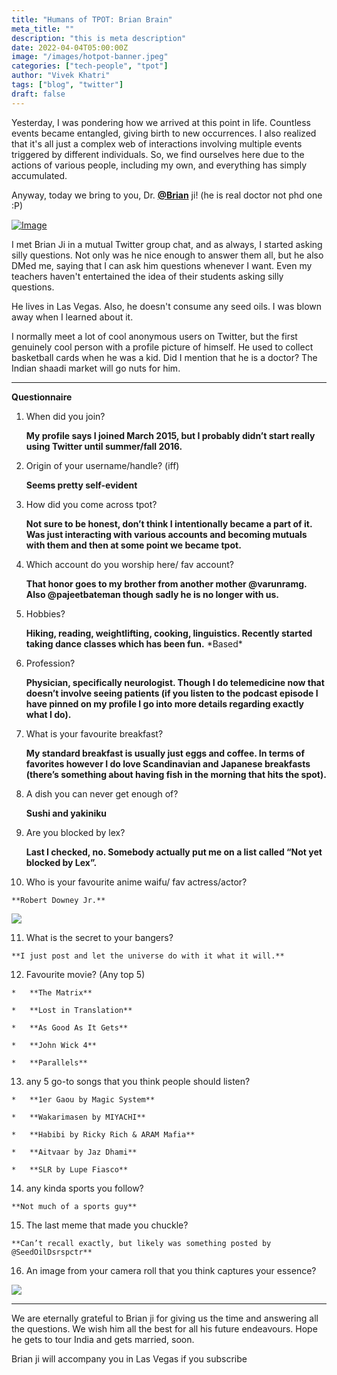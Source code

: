 ```yaml
---
title: "Humans of TPOT: Brian Brain"
meta_title: ""
description: "this is meta description"
date: 2022-04-04T05:00:00Z
image: "/images/hotpot-banner.jpeg"
categories: ["tech-people", "tpot"]
author: "Vivek Khatri"
tags: ["blog", "twitter"]
draft: false
---
```


Yesterday, I was pondering how we arrived at this point in life. Countless events became entangled, giving birth to new occurrences. I also realized that it's all just a complex web of interactions involving multiple events triggered by different individuals. So, we find ourselves here due to the actions of various people, including my own, and everything has simply accumulated.

Anyway, today we bring to you, Dr. **[@Brian](https://x.com/BrianAhuja?s=20)** ji! (he is real doctor not phd one :P)

[![Image](https://substack-post-media.s3.amazonaws.com/public/images/4aa46267-7444-4e62-b986-82be11349400_400x400.jpeg "Image")](https://substackcdn.com/image/fetch/f_auto,q_auto:good,fl_progressive:steep/https%3A%2F%2Fsubstack-post-media.s3.amazonaws.com%2Fpublic%2Fimages%2F4aa46267-7444-4e62-b986-82be11349400_400x400.jpeg)

I met Brian Ji in a mutual Twitter group chat, and as always, I started asking silly questions. Not only was he nice enough to answer them all, but he also DMed me, saying that I can ask him questions whenever I want. Even my teachers haven't entertained the idea of their students asking silly questions.

He lives in Las Vegas. Also, he doesn't consume any seed oils. I was blown away when I learned about it.

I normally meet a lot of cool anonymous users on Twitter, but the first genuinely cool person with a profile picture of himself. He used to collect basketball cards when he was a kid. Did I mention that he is a doctor? The Indian shaadi market will go nuts for him.

* * *

**Questionnaire**

1.  When did you join?
    
    **My profile says I joined March 2015, but I probably didn’t start really using Twitter until summer/fall 2016.**
    
2.  Origin of your username/handle? (iff)
    
    **Seems pretty self-evident**
    
3.  How did you come across tpot?
    
    **Not sure to be honest, don’t think I intentionally became a part of it. Was just interacting with various accounts and becoming mutuals with them and then at some point we became tpot.**
    
4.  Which account do you worship here/ fav account?
    
    **That honor goes to my brother from another mother @varunramg. Also @pajeetbateman though sadly he is no longer with us.**
    
5.  Hobbies?
    
    **Hiking, reading, weightlifting, cooking, linguistics. Recently started taking dance classes which has been fun.** \*Based\*
    
6.  Profession?
    
    **Physician, specifically neurologist. Though I do telemedicine now that doesn’t involve seeing patients (if you listen to the podcast episode I have pinned on my profile I go into more details regarding exactly what I do).**
    
7.  What is your favourite breakfast?
    
    **My standard breakfast is usually just eggs and coffee. In terms of favorites however I do love Scandinavian and Japanese breakfasts (there’s something about having fish in the morning that hits the spot).**
    
8.  A dish you can never get enough of?
    
    **Sushi and yakiniku**
    
9.  Are you blocked by lex?
    
    **Last I checked, no. Somebody actually put me on a list called “Not yet blocked by Lex”.**
    
10.  Who is your favourite anime waifu/ fav actress/actor?
    
    **Robert Downey Jr.**
    
[![](https://substack-post-media.s3.amazonaws.com/public/images/b6f25a35-a081-49e8-aacd-a05bf22a0c63_2048x2659.jpeg)](https://substackcdn.com/image/fetch/f_auto,q_auto:good,fl_progressive:steep/https%3A%2F%2Fsubstack-post-media.s3.amazonaws.com%2Fpublic%2Fimages%2Fb6f25a35-a081-49e8-aacd-a05bf22a0c63_2048x2659.jpeg)
    
11.  What is the secret to your bangers?
    
    **I just post and let the universe do with it what it will.**
    
12.  Favourite movie? (Any top 5)
    
    *   **The Matrix**
        
    *   **Lost in Translation**
        
    *   **As Good As It Gets**
        
    *   **John Wick 4**
        
    *   **Parallels**
        
13.  any 5 go-to songs that you think people should listen?
    
    *   **1er Gaou by Magic System**
        
    *   **Wakarimasen by MIYACHI**
        
    *   **Habibi by Ricky Rich & ARAM Mafia**
        
    *   **Aitvaar by Jaz Dhami**
        
    *   **SLR by Lupe Fiasco**
        
14.  any kinda sports you follow?
    
    **Not much of a sports guy**
    
15.  The last meme that made you chuckle?
    
    **Can’t recall exactly, but likely was something posted by @SeedOilDsrspctr**
    
16.  An image from your camera roll that you think captures your essence?
    

[![](https://substack-post-media.s3.amazonaws.com/public/images/2176e2de-f12f-41ee-b156-e675b359ec87_1200x1600.jpeg)](https://substackcdn.com/image/fetch/f_auto,q_auto:good,fl_progressive:steep/https%3A%2F%2Fsubstack-post-media.s3.amazonaws.com%2Fpublic%2Fimages%2F2176e2de-f12f-41ee-b156-e675b359ec87_1200x1600.jpeg)

* * *

We are eternally grateful to Brian ji for giving us the time and answering all the questions. We wish him all the best for all his future endeavours. Hope he gets to tour India and gets married, soon.

Brian ji will accompany you in Las Vegas if you subscribe